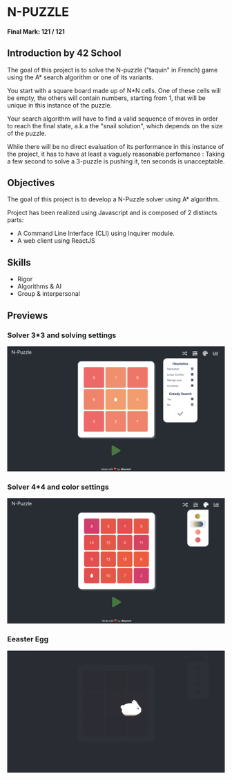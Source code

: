 # N-PUZZLE

#### Final Mark: 121 / 121


## Introduction by 42 School

The goal of this project is to solve the N-puzzle ("taquin" in French) game using the A* search algorithm or one of its variants.

You start with a square board made up of N*N cells. One of these cells will be empty, the others will contain numbers, starting from 1, that will be unique in this instance of the puzzle.

Your search algorithm will have to find a valid sequence of moves in order to reach the final state, a.k.a the "snail solution", which depends on the size of the puzzle.

While there will be no direct evaluation of its performance in this instance of the project, it has to have at least a vaguely reasonable perfomance : Taking a few second to solve a 3-puzzle is pushing it, ten seconds is unacceptable.

## Objectives

The goal of this project is to develop a N-Puzzle solver using A* algorithm.

Project has been realized using Javascript and is composed of 2 distincts parts:
- A Command Line Interface (CLI) using Inquirer module.
- A web client using ReactJS

## Skills

- Rigor 
- Algorithms & AI 
- Group & interpersonal 

## Previews

### Solver 3*3 and solving settings

![Solver 3*3 and solving settings screenshot](https://github.com/dlaurent42/npuzzle/blob/master/docs/1.png)

### Solver 4*4 and color settings

![Solver 4*4 and color settings screenshot](https://github.com/dlaurent42/npuzzle/blob/master/docs/3.png)

### Eeaster Egg

![easter egg screenshot](https://github.com/dlaurent42/npuzzle/blob/master/docs/2.png)
